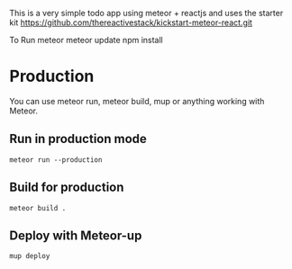 This is a very simple todo app using meteor + reactjs and uses the starter kit https://github.com/thereactivestack/kickstart-meteor-react.git

To Run
meteor
meteor update
npm install


# Production
You can use meteor run, meteor build, mup or anything working with Meteor.

## Run in production mode
`meteor run --production`

## Build for production
`meteor build .`

## Deploy with Meteor-up
`mup deploy`

